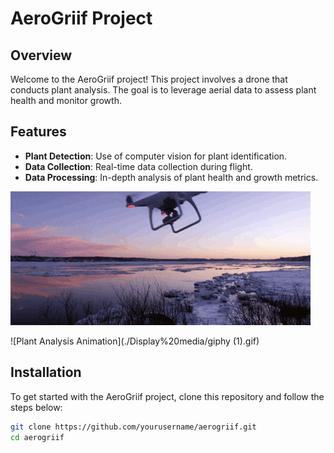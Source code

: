 # AeroGriif Project

## Overview

Welcome to the AeroGriif project! This project involves a drone that conducts plant analysis. The goal is to leverage aerial data to assess plant health and monitor growth. 

## Features

- **Plant Detection**: Use of computer vision for plant identification.
- **Data Collection**: Real-time data collection during flight.
- **Data Processing**: In-depth analysis of plant health and growth metrics.



![Drone Animation 1](./Display%20media/giphy.gif)



![Plant Analysis Animation](./Display%20media/giphy (1).gif)

## Installation

To get started with the AeroGriif project, clone this repository and follow the steps below:

```bash
git clone https://github.com/yourusername/aerogriif.git
cd aerogriif

